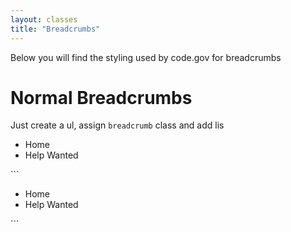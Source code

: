 ```yaml
---
layout: classes
title: "Breadcrumbs"
---
```


<p>Below you will find the styling used by code.gov for breadcrumbs</p>

# Normal Breadcrumbs
Just create a ul, assign `breadcrumb` class and add lis

<ul class="breadcrumbs">
  <li><a>Home</a></li>
  <li>Help Wanted</li>
</ul>
```
<ul class="breadcrumbs">
  <li><a>Home</a></li>
  <li>Help Wanted</li>
</ul>
```
